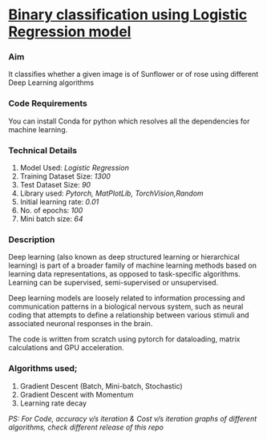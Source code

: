 
# <u> Binary classification using Logistic Regression model</u>

### Aim
It classifies whether a given image is of Sunflower or of rose using different Deep Learning algorithms

### Code Requirements
You can install Conda for python which resolves all the dependencies for machine learning.

### Technical Details
1. Model Used: *Logistic Regression*
2. Training Dataset Size: *1300*
3. Test Dataset Size: *90*
4. Library used: *Pytorch, MatPlotLib, TorchVision,Random*
5. Initial learning rate: *0.01*
6. No. of epochs: *100*
7. Mini batch size: *64*

### Description
Deep learning (also known as deep structured learning or hierarchical learning) is part of a broader family of machine learning methods based on learning data representations, as opposed to task-specific algorithms. Learning can be supervised, semi-supervised or unsupervised.

Deep learning models are loosely related to information processing and communication patterns in a biological nervous system, such as neural coding that attempts to define a relationship between various stimuli and associated neuronal responses in the brain.

The  code is written from scratch using pytorch for dataloading, matrix calculations and GPU acceleration.

### Algorithms used;
1. Gradient Descent (Batch, Mini-batch, Stochastic)
2. Gradient Descent with Momentum
3. Learning rate decay

*PS: For Code, accuracy v/s iteration & Cost v/s iteration graphs of different algorithms, check different release of this repo*
